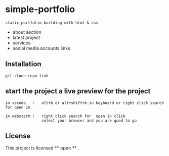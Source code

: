  # simple-portfolio
    static portfolio building with html & css
-  about section
-  latest project
-  services
-  social media accounts links

 ## Installation
 ```
 git clone repo link 
 
 ```
 ## start the project a live preview for the project 
 
 ```
 in vscode   :   alt+b or alt+shift+b in keyboard or right click search for open in 
 
 in webstorm :   right click search for  open in click 
                 select your browser and you are good to go 
 
 ```
 ## License

This project is licensed ** open ** .


